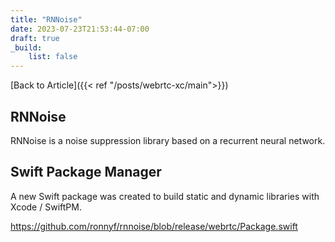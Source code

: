 ```yaml
---
title: "RNNoise"
date: 2023-07-23T21:53:44-07:00
draft: true
_build:
    list: false
---
```


[Back to Article]({{< ref "/posts/webrtc-xc/main">}})

## RNNoise

RNNoise is a noise suppression library based on a recurrent neural network.

## Swift Package Manager

A new Swift package was created to build static and dynamic libraries with Xcode / SwiftPM.

https://github.com/ronnyf/rnnoise/blob/release/webrtc/Package.swift

